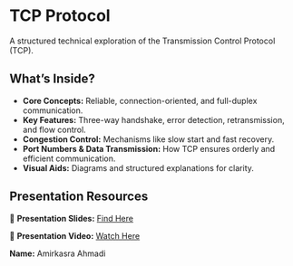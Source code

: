 # **TCP Protocol**  
A structured technical exploration of the Transmission Control Protocol (TCP).  

## **What’s Inside?**  
- **Core Concepts:** Reliable, connection-oriented, and full-duplex communication.  
- **Key Features:** Three-way handshake, error detection, retransmission, and flow control.  
- **Congestion Control:** Mechanisms like slow start and fast recovery.  
- **Port Numbers & Data Transmission:** How TCP ensures orderly and efficient communication.  
- **Visual Aids:** Diagrams and structured explanations for clarity.  

## **Presentation Resources**  
📑 **Presentation Slides:** [Find Here](https://github.com/Sharif-University-ICD/Presentations/blob/main/TCP/Slides/TCP-Amirkasra.pdf)

🎥 **Presentation Video:** [Watch Here](https://drive.google.com/file/d/19X_9QnLulth8O6WRu4mRzx1KvMqxI2Ya/view?usp=share_link)  

**Name:** Amirkasra Ahmadi  
